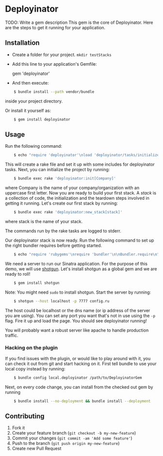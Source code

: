 # Deployinator

TODO: Write a gem description
This gem is the core of Deployinator. Here are the steps to get it running for your application.

## Installation
- Create a folder for your project. `mkdir testStacks`

- Add this line to your application's Gemfile:

    gem 'deployinator'

- And then execute:
```sh
    $ bundle install --path vendor/bundle
```
inside your project directory.

Or install it yourself as:

```sh
    $ gem install deployinator
```

## Usage

Run the following command:
```sh
    $ echo "require 'deployinator'\nload 'deployinator/tasks/initialize.rake' " > Rakefile
```
This will create a rake file and set it up with some includes for deployinator tasks.
Next, you can initialize the project by running:
```sh
    $ bundle exec rake 'deployinator:init[Company]'
```
where Company is the name of your company/organization with an uppercase first letter.
Now you are ready to build your first stack. 
A *stack* is a collection of code, the initialization and the teardown steps involved in getting it running. 
Let's create our first stack by running:
```sh
    $ bundle exec rake 'deployinator:new_stack[stack]'
```
where stack is the name of your stack. 

The commands run by the rake tasks are logged to stderr.

Our deployinator stack is now ready. Run the following command to set up the right bundler requires before getting started.
```sh
    $ echo "require 'rubygems'\nrequire 'bundler'\n\nBundler.require\n" >> config.ru
```
We need a server to run our Sinatra application. For the purpose of this demo, we will use [shotgun](https://github.com/rtomayko/shotgun). Let's install shotgun as a global gem and we are ready to roll!
```sh
    $ gem install shotgun
```
Note: You might need `sudo` to install shotgun. 
Start the server by running:
```sh
    $ shotgun --host localhost -p 7777 config.ru
```
The host could be localhost or the dns name (or ip address of the server you are using). You can set any port you want that's not in use using the `-p` flag.
Fire it up and load the page. You should see deployinator running!

You will probably want a robust server like apache to handle production traffic. 


### Hacking on the plugin
If you find issues with the plugin, or would like to play around with it, you can check it out from git and start hacking on it. 
First tell bundle to use your local copy instead by running:
```sh
    $ bundle config local.deployinator /path/to/DeployinatorGem
```
Next, on every code change, you can install from the checked out gem by running
```sh
    $ bundle install --no-deployment && bundle install --deployment
```







## Contributing

1. Fork it
2. Create your feature branch (`git checkout -b my-new-feature`)
3. Commit your changes (`git commit -am 'Add some feature'`)
4. Push to the branch (`git push origin my-new-feature`)
5. Create new Pull Request
